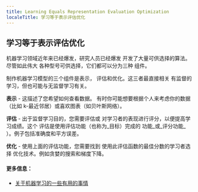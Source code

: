 ```yaml
---
title: Learning Equals Representation Evaluation Optimization
localeTitle: 学习等于表示评估优化
---
```

## 学习等于表示评估优化

机器学习领域近年来已经爆发，研究人员已经爆发 开发了大量可供选择的算法。尽管如此伟大 各种型号可供选择，它们都可以分为三种 组件。

制作机器学习模型的三个组件是表示， 评估和优化。这三者最直接相关 有监督的学习，但也可能与无监督学习有关。

**表示** - 这描述了您希望如何查看数据。 有时你可能想要根据个人来考虑你的数据（比如 k-最近邻居）或喜欢图表（如贝叶斯网络）。

**评估** - 出于监督学习目的，您需要评估或 对学习者的表现进行评分，以便提高学习成绩。这个 评估是使用评估功能（也称为_目标）完成的 功能_或_评分功能_ ）。例子包括准确度和平方误差。

**优化** - 使用上面的评估功能，您需要找到 使用此评估函数的最佳分数的学习者选择 优化技术。例如贪婪的搜索和梯度下降。

#### 更多信息：

*   [关于机器学习的一些有用的事情](https://homes.cs.washington.edu/~pedrod/papers/cacm12.pdf)